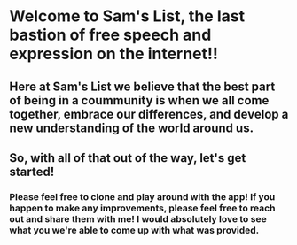 # Welcome to Sam's List, the last bastion of free speech and expression on the internet!!

## Here at Sam's List we believe that the best part of being in a coummunity is when we all come together, embrace our differences, and develop a new understanding of the world around us. 

## So, with all of that out of the way, let's get started! 

### Please feel free to clone and play around with the app! If you happen to make any improvements, please feel free to reach out and share them with me! I would absolutely love to see what you we're able to come up with what was provided.